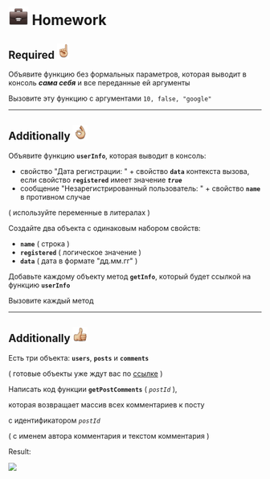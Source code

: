 [footer]: https://github.com/garevna/js-course/raw/master/images/a-level-ico.png?raw=true
[hw-40]: https://raw.githubusercontent.com/garevna/a-level-js-lessons/master/ico/briefcase-40.png
[point-30]: https://raw.githubusercontent.com/garevna/a-level-js-lessons/master/ico/point_up-30.png
[ok-30]: https://raw.githubusercontent.com/garevna/a-level-js-lessons/master/ico/ok-30.png
[super-30]: https://raw.githubusercontent.com/garevna/a-level-js-lessons/master/ico/super-30.png


# ![hw-40] Homework

## Required ![point-30]

Объявите функцию без формальных параметров, которая выводит в консоль **_сама себя_** и все переданные ей аргументы

Вызовите эту функцию с аргументами `10, false, "google"`

______________________________________________________________________________

## Additionally ![ok-30]

Объявите функцию **`userInfo`**, которая выводит в консоль:

* свойство "Дата регистрации: " + свойство **`data`** контекста вызова, если свойство **`registered`** имеет значение **_`true`_**
* сообщение "Незарегистрированный пользователь: " + свойство **`name`** в противном случае

( используйте переменные в литералах )

Создайте два объекта с одинаковым набором свойств:

* **`name`** ( строка )
* **`registered`** ( логическое значение )
* **`data`** ( дата в формате "дд.мм.гг" )

Добавьте каждому объекту метод **`getInfo`**, который будет ссылкой на функцию **`userInfo`**

Вызовите каждый метод

______________________________________________________________________________

## Additionally ![super-30]

Есть три объекта: **`users`**, **`posts`** и **`comments`**

( готовые объекты уже ждут вас по [ссылке](https://garevna.github.io/js-samples/#02) )

Написать код функции **`getPostComments`** ( *`postId`* ),

которая возвращает массив всех комментариев к посту

с идентификатором  *`postId`*

( с именем автора комментария и текстом комментария )

Result:

![](http://icecream.me/uploads/ecfe1bff8e5f39ddb2f24ab8504b531e.png)
